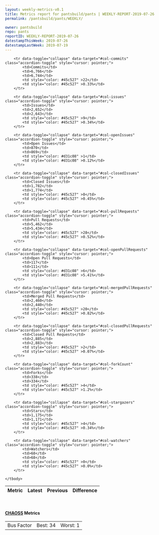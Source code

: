 ```yaml
---
layout: weekly-metrics-v0.1
title: Metrics report for pantsbuild/pants | WEEKLY-REPORT-2019-07-26
permalink: /pantsbuild/pants/WEEKLY/

owner: pantsbuild
repo: pants
reportID: WEEKLY-REPORT-2019-07-26
datestampThisWeek: 2019-07-26
datestampLastWeek: 2019-07-19
---
```




<table class="table table-condensed" style="border-collapse:collapse;">
    <thead>
    <tr>
        <th>Metric</th>
        <th>Latest</th>
        <th>Previous</th>
        <th colspan="2" style="text-align: center;">Difference</th>
    </tr>
    </thead>
    <tbody>

        <tr data-toggle="collapse" data-target="#col-commits" class="accordion-toggle" style="cursor: pointer;">
            <td>Commits</td>
            <td>6,766</td>
            <td>6,744</td>
            <td style="color: #45c527" >22</td>
            <td style="color: #45c527" >0.33%</td>
        </tr>
        
        <tr data-toggle="collapse" data-target="#col-issues" class="accordion-toggle" style="cursor: pointer;">
            <td>Issues</td>
            <td>2,652</td>
            <td>2,643</td>
            <td style="color: #45c527" >9</td>
            <td style="color: #45c527" >0.34%</td>
        </tr>
        
        <tr data-toggle="collapse" data-target="#col-openIssues" class="accordion-toggle" style="cursor: pointer;">
            <td>Open Issues</td>
            <td>870</td>
            <td>869</td>
            <td style="color: #d31c08" >1</td>
            <td style="color: #d31c08" >0.12%</td>
        </tr>
        
        <tr data-toggle="collapse" data-target="#col-closedIssues" class="accordion-toggle" style="cursor: pointer;">
            <td>Closed Issues</td>
            <td>1,782</td>
            <td>1,774</td>
            <td style="color: #45c527" >8</td>
            <td style="color: #45c527" >0.45%</td>
        </tr>
        
        <tr data-toggle="collapse" data-target="#col-pullRequests" class="accordion-toggle" style="cursor: pointer;">
            <td>Pull Requests</td>
            <td>5,462</td>
            <td>5,434</td>
            <td style="color: #45c527" >28</td>
            <td style="color: #45c527" >0.52%</td>
        </tr>
        
        <tr data-toggle="collapse" data-target="#col-openPullRequests" class="accordion-toggle" style="cursor: pointer;">
            <td>Open Pull Requests</td>
            <td>117</td>
            <td>111</td>
            <td style="color: #d31c08" >6</td>
            <td style="color: #d31c08" >5.41%</td>
        </tr>
        
        <tr data-toggle="collapse" data-target="#col-mergedPullRequests" class="accordion-toggle" style="cursor: pointer;">
            <td>Merged Pull Requests</td>
            <td>2,460</td>
            <td>2,440</td>
            <td style="color: #45c527" >20</td>
            <td style="color: #45c527" >0.82%</td>
        </tr>
        
        <tr data-toggle="collapse" data-target="#col-closedPullRequests" class="accordion-toggle" style="cursor: pointer;">
            <td>Closed Pull Requests</td>
            <td>2,885</td>
            <td>2,883</td>
            <td style="color: #45c527" >2</td>
            <td style="color: #45c527" >0.07%</td>
        </tr>
        
        <tr data-toggle="collapse" data-target="#col-forkCount" class="accordion-toggle" style="cursor: pointer;">
            <td>Forks</td>
            <td>338</td>
            <td>334</td>
            <td style="color: #45c527" >4</td>
            <td style="color: #45c527" >1.2%</td>
        </tr>
        
        <tr data-toggle="collapse" data-target="#col-stargazers" class="accordion-toggle" style="cursor: pointer;">
            <td>Stars</td>
            <td>1,175</td>
            <td>1,171</td>
            <td style="color: #45c527" >4</td>
            <td style="color: #45c527" >0.34%</td>
        </tr>
        
        <tr data-toggle="collapse" data-target="#col-watchers" class="accordion-toggle" style="cursor: pointer;">
            <td>Watchers</td>
            <td>68</td>
            <td>68</td>
            <td style="color: #45c527" >0</td>
            <td style="color: #45c527" >0.0%</td>
        </tr>
        
    </tbody>
</table>
<br>
<h4><a target="_blank" href="https://chaoss.community/">CHAOSS</a> Metrics</h4>

<table class="table table-condensed" style="border-collapse:collapse;">
    <tbody>
        <td>Bus Factor</td>
        <td>Best: 34</td>
        <td>Worst: 1</td>
    </tbody>
</table>
